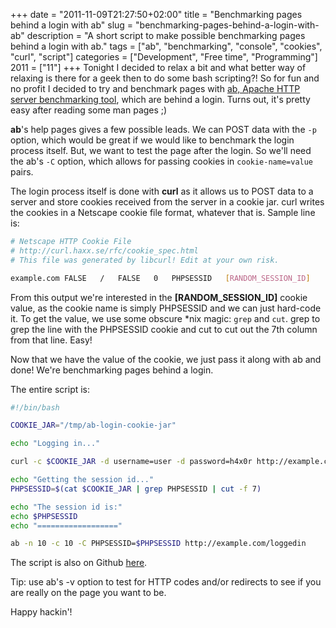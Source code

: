 +++
date = "2011-11-09T21:27:50+02:00"
title = "Benchmarking pages behind a login with ab"
slug = "benchmarking-pages-behind-a-login-with-ab"
description = "A short script to make possible benchmarking pages behind a login with ab."
tags = ["ab", "benchmarking", "console", "cookies", "curl", "script"]
categories = ["Development", "Free time", "Programming"]
2011 = ["11"]
+++
Tonight I decided to relax a bit and what better way of relaxing is there for a geek then to do some bash scripting?! So for fun and no profit I decided to try and benchmark pages with <a href="http://httpd.apache.org/docs/2.0/programs/ab.html">ab, Apache HTTP server benchmarking tool</a>, which are behind a login. Turns out, it's pretty easy after reading some man pages ;)

<strong>ab</strong>'s help pages gives a few possible leads. We can POST data with the <code>-p</code> option, which would be great if we would like to benchmark the login process itself. But, we want to test the page after the login. So we'll need the ab's <code>-C</code> option, which allows for passing cookies in <code>cookie-name=value</code> pairs.

The login process itself is done with <strong>curl</strong> as it allows us to POST data to a server and store cookies received from the server in a cookie jar. curl writes the cookies in a Netscape cookie file format, whatever that is. Sample line is:

``` bash
# Netscape HTTP Cookie File
# http://curl.haxx.se/rfc/cookie_spec.html
# This file was generated by libcurl! Edit at your own risk.

example.com	FALSE	/	FALSE	0	PHPSESSID	[RANDOM_SESSION_ID]
```

From this output we're interested in the <strong>[RANDOM_SESSION_ID]</strong> cookie value, as the cookie name is simply PHPSESSID and we can just hard-code it. To get the value, we use some obscure *nix magic: <code>grep</code> and <code>cut</code>. grep to grep the line with the PHPSESSID cookie and cut to cut out the 7th column from that line. Easy!

Now that we have the value of the cookie, we just pass it along with ab and done! We're benchmarking pages behind a login.

The entire script is:

``` bash
#!/bin/bash

COOKIE_JAR="/tmp/ab-login-cookie-jar"

echo "Logging in..."

curl -c $COOKIE_JAR -d username=user -d password=h4x0r http://example.com/login

echo "Getting the session id..."
PHPSESSID=$(cat $COOKIE_JAR | grep PHPSESSID | cut -f 7)

echo "The session id is:"
echo $PHPSESSID
echo "=================="

ab -n 10 -c 10 -C PHPSESSID=$PHPSESSID http://example.com/loggedin
```

The script is also on Github <a href="https://github.com/robertbasic/blog-examples/tree/master/ab-login">here</a>.

Tip: use ab's -v option to test for HTTP codes and/or redirects to see if you are really on the page you want to be.

Happy hackin'!
